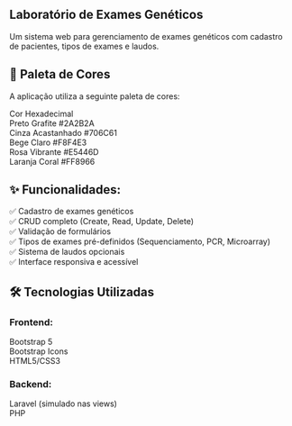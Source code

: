 ## Laboratório de Exames Genéticos

Um sistema web para gerenciamento de exames genéticos com cadastro de pacientes, tipos de exames e laudos.

## 🎨 Paleta de Cores
A aplicação utiliza a seguinte paleta de cores:

Cor	Hexadecimal  
Preto Grafite	#2A2B2A  
Cinza Acastanhado	#706C61  
Bege Claro	#F8F4E3  
Rosa Vibrante	#E5446D  
Laranja Coral	#FF8966  

## ✨ Funcionalidades:

✅ Cadastro de exames genéticos  
✅ CRUD completo (Create, Read, Update, Delete)  
✅ Validação de formulários  
✅ Tipos de exames pré-definidos (Sequenciamento, PCR, Microarray)  
✅ Sistema de laudos opcionais  
✅ Interface responsiva e acessível  

## 🛠️ Tecnologias Utilizadas
### Frontend:

Bootstrap 5  
Bootstrap Icons  
HTML5/CSS3  

### Backend:

Laravel (simulado nas views)  
PHP  
